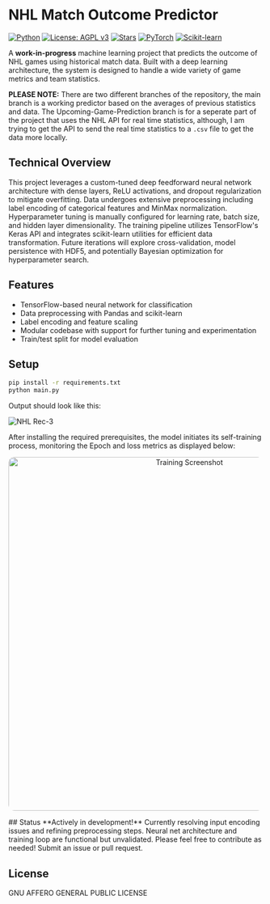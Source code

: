 # NHL Match Outcome Predictor
[![Python](https://img.shields.io/badge/Python-3.10%2B-3776AB?logo=python&logoColor=white)](https://www.python.org/)  [![License: AGPL v3](https://img.shields.io/badge/License-AGPL%20v3-blue.svg)](https://www.gnu.org/licenses/agpl-3.0)  [![Stars](https://img.shields.io/github/stars/anipaleja/NHL-Outcome-Predictor-ML?style=social)](https://github.com/anipaleja/NHL-Outcome-Predictor-ML/stargazers)  [![PyTorch](https://img.shields.io/badge/PyTorch-2.0%2B-EE4C2C?logo=pytorch&logoColor=white)](https://pytorch.org/)  [![Scikit-learn](https://img.shields.io/badge/scikit--learn-1.4%2B-F7931E?logo=scikit-learn&logoColor=white)](https://scikit-learn.org/)


A **work-in-progress** machine learning project that predicts the outcome of NHL games using historical match data. Built with a deep learning architecture, the system is designed to handle a wide variety of game metrics and team statistics.

**PLEASE NOTE:** There are two different branches of the repository, the main branch is a working predictor based on the averages of previous statistics and data. The Upcoming-Game-Prediction branch is for a seperate part of the project that uses the NHL API for real time statistics, although, I am trying to get the API to send the real time statistics to a `.csv` file to get the data more locally. 

## Technical Overview

This project leverages a custom-tuned deep feedforward neural network architecture with dense layers, ReLU activations, and dropout regularization to mitigate overfitting. Data undergoes extensive preprocessing including label encoding of categorical features and MinMax normalization. Hyperparameter tuning is manually configured for learning rate, batch size, and hidden layer dimensionality. The training pipeline utilizes TensorFlow's Keras API and integrates scikit-learn utilities for efficient data transformation. Future iterations will explore cross-validation, model persistence with HDF5, and potentially Bayesian optimization for hyperparameter search.

## Features

- TensorFlow-based neural network for classification
- Data preprocessing with Pandas and scikit-learn
- Label encoding and feature scaling
- Modular codebase with support for further tuning and experimentation
- Train/test split for model evaluation

## Setup

```bash
pip install -r requirements.txt
python main.py
```
Output should look like this: 

![NHL Rec-3](https://github.com/user-attachments/assets/0d334184-a3c3-493d-86f7-c5c5fa71544c)

After installing the required prerequisites, the model initiates its self-training process, monitoring the Epoch and loss metrics as displayed below:  

<p align="center"> <img width="700" alt="Training Screenshot" src="https://github.com/user-attachments/assets/ac58c14e-64bf-4513-86e3-43b4eba66fb2" style="border-radius: 12px;" /> </p>
## Status
**Actively in development!** Currently resolving input encoding issues and refining preprocessing steps. Neural net architecture and training loop are functional but unvalidated.
Please feel free to contribute as needed! Submit an issue or pull request.

## License

GNU AFFERO GENERAL PUBLIC LICENSE

